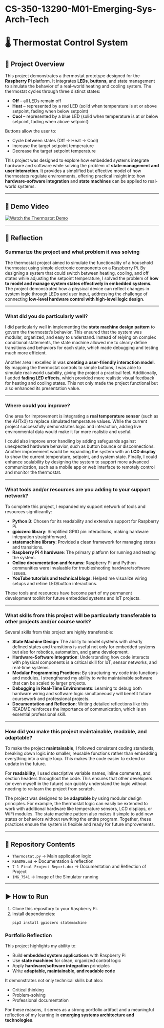 # CS-350-13290-M01-Emerging-Sys-Arch-Tech

# 🌡️ Thermostat Control System  

## 📌 Project Overview  
This project demonstrates a thermostat prototype designed for the **Raspberry Pi** platform. It integrates **LEDs**, **buttons**, and state management to simulate the behavior of a real-world heating and cooling system. The thermostat cycles through three distinct states:  

- **Off** – all LEDs remain off  
- **Heat** – represented by a red LED (solid when temperature is at or above setpoint, fading when below setpoint)  
- **Cool** – represented by a blue LED (solid when temperature is at or below setpoint, fading when above setpoint)  

Buttons allow the user to:  
- Cycle between states (Off → Heat → Cool)  
- Increase the target setpoint temperature  
- Decrease the target setpoint temperature  

This project was designed to explore how embedded systems integrate hardware and software while solving the problem of **state management and user interaction**. It provides a simplified but effective model of how thermostats regulate environments, offering practical insight into how **hardware-software integration** and **state machines** can be applied to real-world systems.  

---

## 🎥 Demo Video  

[![Watch the Thermostat Demo](https://img.youtube.com/vi/nlIeEz6BLFo/0.jpg)](https://www.youtube.com/watch?v=nlIeEz6BLFo)  


---

## 📝 Reflection  

### Summarize the project and what problem it was solving  
The thermostat project aimed to simulate the functionality of a household thermostat using simple electronic components on a Raspberry Pi. By designing a system that could switch between heating, cooling, and off states while adjusting the setpoint temperature, I solved the problem of **how to model and manage system states effectively in embedded systems**. The project demonstrated how a physical device can reflect changes in system logic through LEDs and user input, addressing the challenge of connecting **low-level hardware control with high-level logic design**.  

---

### What did you do particularly well?  
I did particularly well in implementing the **state machine design pattern** to govern the thermostat’s behavior. This ensured that the system was modular, organized, and easy to understand. Instead of relying on complex conditional statements, the state machine allowed me to clearly define transitions and behaviors for each state, which made debugging and testing much more efficient.  

Another area I excelled in was **creating a user-friendly interaction model**. By mapping the thermostat controls to simple buttons, I was able to simulate real-world usability, giving the project a practical feel. Additionally, I added **fading LED effects**, which provided more realistic visual feedback for heating and cooling states. This not only made the project functional but also enhanced its presentation value.  

---

### Where could you improve?  
One area for improvement is integrating a **real temperature sensor** (such as the AHTx0) to replace simulated temperature values. While the current project successfully demonstrates logic and interaction, adding live environmental data would make it far more realistic and useful.  

I could also improve error handling by adding safeguards against unexpected hardware behavior, such as button bounce or disconnections. Another improvement would be expanding the system with an **LCD display** to show the current temperature, setpoint, and system state. Finally, I could enhance scalability by designing the system to support more advanced communication, such as a mobile app or web interface to remotely control and monitor the thermostat.  

---

### What tools and/or resources are you adding to your support network?  
To complete this project, I expanded my support network of tools and resources significantly:  
- **Python 3**: Chosen for its readability and extensive support for Raspberry Pi.  
- **gpiozero library**: Simplified GPIO pin interactions, making hardware integration straightforward.  
- **statemachine library**: Provided a clean framework for managing states and transitions.  
- **Raspberry Pi 4 hardware**: The primary platform for running and testing the system.  
- **Online documentation and forums**: Raspberry Pi and Python communities were invaluable for troubleshooting hardware/software issues.  
- **YouTube tutorials and technical blogs**: Helped me visualize wiring setups and refine LED/button interactions.  

These tools and resources have become part of my permanent development toolkit for future embedded systems and IoT projects.  

---

### What skills from this project will be particularly transferable to other projects and/or course work?  
Several skills from this project are highly transferable:  

- **State Machine Design**: The ability to model systems with clearly defined states and transitions is useful not only for embedded systems but also for robotics, automation, and game development.  
- **Hardware-Software Integration**: Understanding how code interacts with physical components is a critical skill for IoT, sensor networks, and real-time systems.  
- **Modular Programming Practices**: By structuring my code into functions and modules, I strengthened my ability to write maintainable software that can be scaled to larger projects.  
- **Debugging in Real-Time Environments**: Learning to debug both hardware wiring and software logic simultaneously will benefit future coursework and professional projects.  
- **Documentation and Reflection**: Writing detailed reflections like this README reinforces the importance of communication, which is an essential professional skill.  

---

### How did you make this project maintainable, readable, and adaptable?  
To make the project **maintainable**, I followed consistent coding standards, breaking down logic into smaller, reusable functions rather than embedding everything into a single loop. This makes the code easier to extend or update in the future.  

For **readability**, I used descriptive variable names, inline comments, and section headers throughout the code. This ensures that other developers (or even myself in the future) can quickly understand the logic without needing to re-learn the project from scratch.  

The project was designed to be **adaptable** by using modular design principles. For example, the thermostat logic can easily be extended to work with additional hardware like temperature sensors, LCD displays, or WiFi modules. The state machine pattern also makes it simple to add new states or behaviors without rewriting the entire program. Together, these practices ensure the system is flexible and ready for future improvements.  

---

## 📂 Repository Contents  
- `Thermostat.py` → Main application logic  
- `README.md` → Documentation & reflection  
- `7-1 Final Project Report.dox` → Documentation and Reflection of Project
- `IMG_7541` → Image of the Simulator running

---

## ▶️ How to Run  
1. Clone this repository to your Raspberry Pi.  
2. Install dependencies:  
   ```bash
   pip3 install gpiozero statemachine


### Portfolio Reflection  

This project highlights my ability to:  
- Build **embedded system applications** with Raspberry Pi  
- Use **state machines** for clean, organized control logic  
- Apply **hardware/software integration** principles  
- Write **adaptable, maintainable, and readable code**  

It demonstrates not only technical skills but also:  
- Critical thinking  
- Problem-solving  
- Professional documentation  

For these reasons, it serves as a strong portfolio artifact and a meaningful reflection of my learning in **emerging systems architecture and technologies**.  
